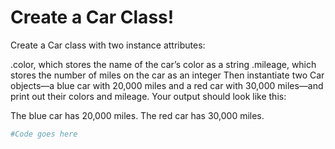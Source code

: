 # Create a Car Class!

Create a Car class with two instance attributes:

.color, which stores the name of the car’s color as a string
.mileage, which stores the number of miles on the car as an integer
Then instantiate two Car objects—a blue car with 20,000 miles and a red car with 30,000 miles—and print out their colors and mileage. 
Your output should look like this:

<p>The blue car has 20,000 miles.
The red car has 30,000 miles. </p>

```python runnable
#Code goes here
```